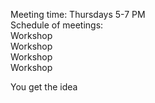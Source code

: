 Meeting time: Thursdays 5-7 PM  
Schedule of meetings:  
Workshop  
Workshop  
Workshop  
Workshop

You get the idea